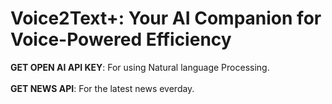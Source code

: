# Voice2Text+: Your AI Companion for Voice-Powered Efficiency
 <b>GET OPEN AI API KEY</b>: For using Natural language Processing.<br/><br/>
 <b>GET NEWS API</b>: For the latest news everday.
 
